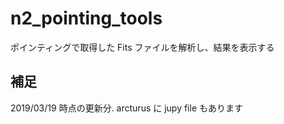 # n2_pointing_tools
ポインティングで取得した Fits ファイルを解析し、結果を表示する

## 補足
2019/03/19 時点の更新分. arcturus に jupy file もあります
